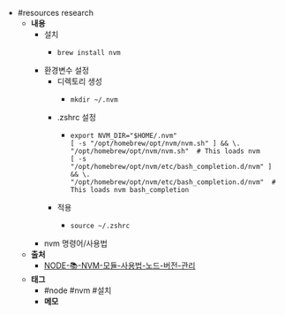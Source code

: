 - #resources research
	- **내용**
		- 설치
			- ```shell
			  brew install nvm
			  ```
		- 환경변수 설정
			- 디렉토리 생성
				- ```shell
				  mkdir ~/.nvm
				  ```
			- .zshrc 설정
				- ```shell
				  export NVM_DIR="$HOME/.nvm"
				  [ -s "/opt/homebrew/opt/nvm/nvm.sh" ] && \. "/opt/homebrew/opt/nvm/nvm.sh"  # This loads nvm
				  [ -s "/opt/homebrew/opt/nvm/etc/bash_completion.d/nvm" ] && \. "/opt/homebrew/opt/nvm/etc/bash_completion.d/nvm"  # This loads nvm bash_completion
				  ```
			- 적용
				- ```shell
				  source ~/.zshrc
				  ```
		- nvm 명령어/사용법
	- **출처**
		- [NODE-📚-NVM-모듈-사용법-노드-버전-관리](https://inpa.tistory.com/entry/NODE-%F0%9F%93%9A-NVM-%EB%AA%A8%EB%93%88-%EC%82%AC%EC%9A%A9%EB%B2%95-%EB%85%B8%EB%93%9C-%EB%B2%84%EC%A0%84-%EA%B4%80%EB%A6%AC)
	- **태그**
		- #node #nvm #설치
		- **메모**